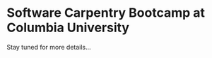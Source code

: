 Software Carpentry Bootcamp at Columbia University
==================================================

Stay tuned for more details...